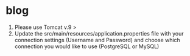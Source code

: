 # blog
1. Please use Tomcat v.9 > 
2. Update the src/main/resources/application.properties file with your connection settings (Username and Password) and choose which connection you would like to use (PostgreSQL or MySQL)

